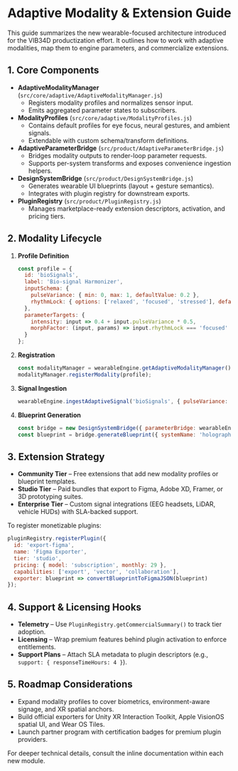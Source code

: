 # Adaptive Modality & Extension Guide

This guide summarizes the new wearable-focused architecture introduced for the VIB34D productization effort. It outlines how to work with adaptive modalities, map them to engine parameters, and commercialize extensions.

## 1. Core Components
- **AdaptiveModalityManager** (`src/core/adaptive/AdaptiveModalityManager.js`)
  - Registers modality profiles and normalizes sensor input.
  - Emits aggregated parameter states to subscribers.
- **ModalityProfiles** (`src/core/adaptive/ModalityProfiles.js`)
  - Contains default profiles for eye focus, neural gestures, and ambient signals.
  - Extendable with custom schema/transform definitions.
- **AdaptiveParameterBridge** (`src/product/AdaptiveParameterBridge.js`)
  - Bridges modality outputs to render-loop parameter requests.
  - Supports per-system transforms and exposes convenience ingestion helpers.
- **DesignSystemBridge** (`src/product/DesignSystemBridge.js`)
  - Generates wearable UI blueprints (layout + gesture semantics).
  - Integrates with plugin registry for downstream exports.
- **PluginRegistry** (`src/product/PluginRegistry.js`)
  - Manages marketplace-ready extension descriptors, activation, and pricing tiers.

## 2. Modality Lifecycle
1. **Profile Definition**
   ```js
   const profile = {
     id: 'bioSignals',
     label: 'Bio-signal Harmonizer',
     inputSchema: {
       pulseVariance: { min: 0, max: 1, defaultValue: 0.2 },
       rhythmLock: { options: ['relaxed', 'focused', 'stressed'], defaultValue: 'relaxed' }
     },
     parameterTargets: {
       intensity: input => 0.4 + input.pulseVariance * 0.5,
       morphFactor: (input, params) => input.rhythmLock === 'focused' ? params.morphFactor + 0.3 : params.morphFactor
     }
   };
   ```
2. **Registration**
   ```js
   const modalityManager = wearableEngine.getAdaptiveModalityManager();
   modalityManager.registerModality(profile);
   ```
3. **Signal Ingestion**
   ```js
   wearableEngine.ingestAdaptiveSignal('bioSignals', { pulseVariance: 0.6, rhythmLock: 'focused' });
   ```
4. **Blueprint Generation**
   ```js
   const bridge = new DesignSystemBridge({ parameterBridge: wearableEngine.parameterBridge });
   const blueprint = bridge.generateBlueprint({ systemName: 'holographic' });
   ```

## 3. Extension Strategy
- **Community Tier** – Free extensions that add new modality profiles or blueprint templates.
- **Studio Tier** – Paid bundles that export to Figma, Adobe XD, Framer, or 3D prototyping suites.
- **Enterprise Tier** – Custom signal integrations (EEG headsets, LiDAR, vehicle HUDs) with SLA-backed support.

To register monetizable plugins:
```js
pluginRegistry.registerPlugin({
  id: 'export-figma',
  name: 'Figma Exporter',
  tier: 'studio',
  pricing: { model: 'subscription', monthly: 29 },
  capabilities: ['export', 'vector', 'collaboration'],
  exporter: blueprint => convertBlueprintToFigmaJSON(blueprint)
});
```

## 4. Support & Licensing Hooks
- **Telemetry** – Use `PluginRegistry.getCommercialSummary()` to track tier adoption.
- **Licensing** – Wrap premium features behind plugin activation to enforce entitlements.
- **Support Plans** – Attach SLA metadata to plugin descriptors (e.g., `support: { responseTimeHours: 4 }`).

## 5. Roadmap Considerations
- Expand modality profiles to cover biometrics, environment-aware signage, and XR spatial anchors.
- Build official exporters for Unity XR Interaction Toolkit, Apple VisionOS spatial UI, and Wear OS Tiles.
- Launch partner program with certification badges for premium plugin providers.

For deeper technical details, consult the inline documentation within each new module.
